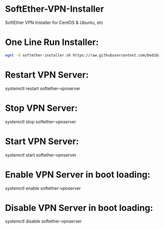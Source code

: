 # SoftEther-VPN-Installer
SoftEther VPN Installer for CentOS &amp; Ubuntu, etc

# One Line Run Installer:
```sh
wget -O softether-installer.sh https://raw.githubusercontent.com/DediData/SoftEther-VPN-Installer/master/softether-installer.sh && chmod +x softether-installer.sh && ./softether-installer.sh
```

# Restart VPN Server:
systemctl restart softether-vpnserver

# Stop VPN Server:
systemctl stop softether-vpnserver

# Start VPN Server:
systemctl start softether-vpnserver

# Enable VPN Server in boot loading:
systemctl enable softether-vpnserver

# Disable VPN Server in boot loading:
systemctl disable softether-vpnserver
